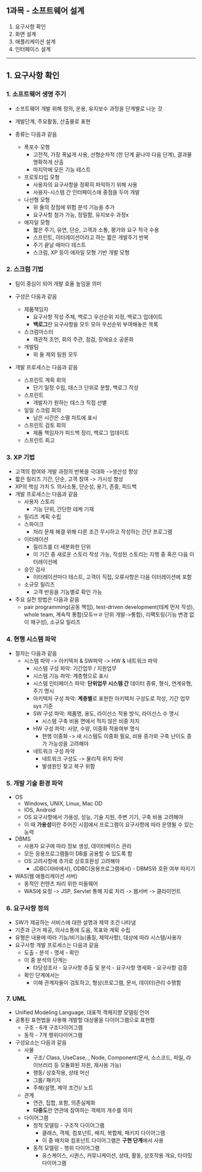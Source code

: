 ## 1과목 - 소프트웨어 설계





1. 요구사항 확인
2. 화면 설계
3. 애플리케이션 설계
4. 인터페이스 설계

---





## 1. 요구사항 확인

### 1. 소프트웨어 생명 주기

- 소프트웨어 개발 위해 정의, 운용, 유지보수 과정을 단계별로 나눈 것

- 개발단계, 주요활동, 산출물로 표현

- 종류는 다음과 같음
  - 폭포수 모형
    - 고전적, 가장 폭넓게 사용, 선형순차적 (한 단계 끝나야 다음 단계), 결과물 명확하게 산출
    - 마지막에 모든 기능 테스트
  - 프로토타입 모형
    - 사용자의 요구사항을 정확히 파악하기 위해 사용
    - 사용자-시스템 간 인터페이스에 중점을 두어 개발
  - 나선형 모형
    - 위 둘의 장점에 위험 분석 기능을 추가
    - 요구사항 첨가 가능, 정밀함, 유지보수 과정x
  - 애자일 모형
    - 짧은 주기, 유연, 단순, 고객과 소통, 평가와 요구 적극 수용
    - 스프린트, 이터레이션이라고 하는 짧은 개발주기 반복
    - 주기 끝날 때마다 테스트
    - 스크럼, XP 등이 애자일 모형 기반 개발 모형





### 2. 스크럼 기법

- 팀이 중심이 되어 개발 효율 높임을 의미
- 구성은 다음과 같음
  - 제품책임자
    - 요구사항 작성 주체, 백로그 우선순위 지정, 백로그 업데이트
    - **백로그**란 요구사항을 모두 모아 우선순위 부여해놓은 목록
  - 스크럼마스터
    - 객관적 조언, 회의 주관, 점검, 장애요소 공론화
  - 개발팀
    - 위 둘 제외 팀원 모두

- 개발 프로세스는 다음과 같음
  - 스프린트 계획 회의
    - 단기 일정 수립, 태스크 단위로 분할, 백로그 작성
  - 스프린트
    - 개발자가 원하는 태스크 직접 선별
  - 일일 스크럼 회의
    - 남은 시간은 소멸 차트에 표시
  - 스프린트 검토 회의
    - 제품 책임자가 피드백 정리, 백로그 업데이트
  - 스프린트 회고





### 3. XP 기법

- 고객의 참여와 개발 과정의 반복을 극대화 ->생산성 향상
- 짧은 릴리즈 기간, 단순, 고객 참여 -> 가시성 향상
- XP의 핵심 가치 5.  의사소통, 단순성, 용기, 존중, 피드백
- 개발 프로세스는 다음과 같음
  - 사용자 스토리
    - 기능 단위, 간단한 테케 기재
  - 릴리즈 계획 수립
  - 스파이크
    - 처리 문제 해결 위해 다른 조건 무시하고 작성하는 간단 프로그램
  - 이터레이션
    - 릴리즈를 더 세분화한 단위
    - 이 기간 중 새로운 스토리 작성 가능, 작성된 스토리는 지행 중 혹은 다음 이터레이션에
  - 승인 검사
    - 이터레이션마다 테스트, 고객이 직접, 오류사항은 다음 이터레이션에 포함
  - 소규모 릴리즈
    - 고객 반응을 기능별로 확인 가능
- 주요 실천 방법은 다음과 같음
  - pair programming(공동 책임), test-driven development(테케 먼저 작성), whole team, 계속적 통합(모듀ㅠㄹ 단위 개발->통합), 리팩토링(기능 변경 없이 재구성), 소규모 릴리즈





### 4. 현행 시스템 파악

- 절차는 다음과 같음
  - 시스템 파악 -> 아키텍처 & SW파악 -> HW & 네트워크 파악
    - 시스템 구성 파악: 기간업무 / 지원업무
    - 시스템 기능 파악: 계층형으로 표시
    - 시스템 인터페이스 파악: **단위업무 시스템 간** 데이터 종류, 형식, 연계유형, 주기 명시
    - 아키텍처 구성 파악: **계층별**로 표현한 아키텍처 구성도로 작성, 기간 업무 sys 기준
    - SW 구성 파악: 제품명, 용도, 라이선스 적용 방식, 라이선스 수 명시
      - 시스템 구축 비용 면에서 적지 않은 비중 차지
    - HW 구성 파악: 사양, 수량, 이중화 적용여부 명식
      - 현행 이중화 -> 새 시스템도 이중화 필요, 비용 증가와 구축 난이도 증가 가능성을 고려해야
    - 네트워크 구성 파악
      - 네트워크 구성도 -> 물리적 위치 파악
      - 발생원인 찾고 복구 위함





### 5. 개발 기술 환경 파악

- OS
  - Windows, UNIX, Linux, Mac OD
  - IOS, Android
  - OS 요구사항에서 가용성, 성능, 기술 지원, 주변 기기, 구축 비용 고려해야
  - 이 때 **가용성**이란 주어진 시점에서 프로그램이 요구사항에 따라 운영될 수 있는 능력
- DBMS
  - 사용자 요구에 따라 정보 생성, 데이터베이스 관리
  - 모든 응용프로그램들이 DB를 공용할 수 있도록 함
  - OS 고려사항에 추가로 상호호환성 고려해야
    - JDBC(자바에서), ODBC(응용프로그램에서) - DBMS와 호환 여부 따지기
- WAS(웹 애플리케이션 서버)
  - 동적인 컨텐츠 처리 위한 미들웨어
  - WAS에 요청 -> JSP, Servlet 통해 자료 처리 -> 웹서버 -> 클라이언트





### 6. 요구사항 정의

- SW가 제공하는 서비스에 대한 설명과 제약 조건 나타냄
- 기준과 근거 제공, 의사소통에 도움, 목표와 계획 수립
- 유형은 내용에 따라 기능/비기능(품질, 제약사항), 대상에 따라 시스템/사용자
- 요구사항 개발 프로세스는 다음과 같음
  - 도출 - 분석 - 명세 - 확인
  - 이 중 분석의 단계는
    - 타당성조사 - 요구사항 추출 및 분석 - 요구사항 명세화 - 요구사항 검증
  - 확인 단계에서는
    - 이해 관계자들이 검토하고, 형상(프로그램, 문서, 데이터)관리 수행함





### 7. UML

- Unified Modeling Language, 대표적 객체지향 모델링 언어
- 공통된 표현법을 사용해 개발할 대상물을 다이어그램으로 표현함
  - 구조 - 6개 구조다이어그램
  - 동작 - 7개 행위다이어그램
- 구성요소는 다음과 같음
  - 사물
    - 구조/ Class, UseCase, , Node, Component(문서, 소스코드, 파일, 라이브러리 등 모듈화된 자원, 재사용 가능)
    - 행동/ 상호작용, 상태 머신
    - 그룹/ 패키지
    - 주해(설명, 제약 조건)/ 노트
  - 관계
    - 연관, 집합, 포함, 의존실체화
    - **다중도**란 연관에 참여하는 객체의 개수를 의미
  - 다이어그램
    - 정적 모델링 - 구조적 다이어그램
      - 클래스, 객체, 컴포넌트, 배치, 복합체, 패키지 다이어그램
      - 이 중 배치와 컴포넌트 다이어그램은 **구현 단계**에서 사용
    - 동적 모델링 - 행위 다이어그램
      - 유스케이스, 시퀀스, 커뮤니케이션, 상태, 활동, 상호작용 개요, 타이밍 다이어그램

